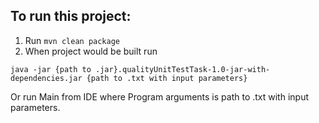 ## To run this project:

1. Run 
`mvn clean package`
2.  When project would be built run

`java -jar {path to .jar}.qualityUnitTestTask-1.0-jar-with-dependencies.jar {path to .txt with input parameters}
`

Or run Main from IDE where Program arguments is path to .txt with input parameters.
